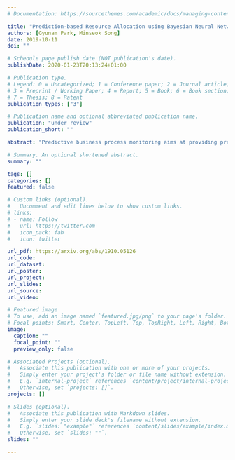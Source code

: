 ```yaml
---
# Documentation: https://sourcethemes.com/academic/docs/managing-content/

title: "Prediction-based Resource Allocation using Bayesian Neural Networks and Minimum Cost and Maximum Flow Algorithm"
authors: [Gyunam Park, Minseok Song]
date: 2019-10-11
doi: ""

# Schedule page publish date (NOT publication's date).
publishDate: 2020-01-23T20:13:24+01:00

# Publication type.
# Legend: 0 = Uncategorized; 1 = Conference paper; 2 = Journal article;
# 3 = Preprint / Working Paper; 4 = Report; 5 = Book; 6 = Book section;
# 7 = Thesis; 8 = Patent
publication_types: ["3"]

# Publication name and optional abbreviated publication name.
publication: "under review"
publication_short: ""

abstract: "Predictive business process monitoring aims at providing predictions about running instances by analyzing logs of completed cases in a business process. Recently, a lot of research focuses on increasing productivity and efficiency in a business process by forecasting potential problems during its executions. However, most of the studies lack suggesting concrete actions to improve the process. They leave it up to the subjective judgment of a user. In this paper, we propose a novel method to connect the results from predictive business process monitoring to actual business process improvements. More in detail, we optimize the resource allocation in a non-clairvoyant online environment, where we have limited information required for scheduling, by exploiting the predictions. The proposed method integrates the offline prediction model construction that predicts the processing time and the next activity of an ongoing instance using Bayesian Neural Networks (BNNs) with the online resource allocation that is extended from the minimum cost and maximum flow algorithm. To validate the proposed method, we performed experiments using an artificial event log and a real-life event log from a global financial organization."

# Summary. An optional shortened abstract.
summary: ""

tags: []
categories: []
featured: false

# Custom links (optional).
#   Uncomment and edit lines below to show custom links.
# links:
# - name: Follow
#   url: https://twitter.com
#   icon_pack: fab
#   icon: twitter

url_pdf: https://arxiv.org/abs/1910.05126
url_code:
url_dataset:
url_poster:
url_project:
url_slides:
url_source:
url_video:

# Featured image
# To use, add an image named `featured.jpg/png` to your page's folder.
# Focal points: Smart, Center, TopLeft, Top, TopRight, Left, Right, BottomLeft, Bottom, BottomRight.
image:
  caption: ""
  focal_point: ""
  preview_only: false

# Associated Projects (optional).
#   Associate this publication with one or more of your projects.
#   Simply enter your project's folder or file name without extension.
#   E.g. `internal-project` references `content/project/internal-project/index.md`.
#   Otherwise, set `projects: []`.
projects: []

# Slides (optional).
#   Associate this publication with Markdown slides.
#   Simply enter your slide deck's filename without extension.
#   E.g. `slides: "example"` references `content/slides/example/index.md`.
#   Otherwise, set `slides: ""`.
slides: ""

---
```


